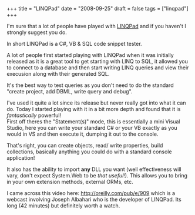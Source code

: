 +++
title = "LINQPad"
date = "2008-09-25"
draft = false
tags = ["linqpad"]
+++

<p>
I'm sure that a lot of people have played with <a href="http://www.linqpad.net/" target="_blank" title="LINQPad">LINQPad</a> and if you haven't I strongly suggest you do.
</p>
<p>
In short LINQPad is a C#, VB &amp; SQL code snippet tester.
</p>
<p>
A lot of people first started playing with LINQPad when it was initially released as it is a great tool to get starting with LINQ to SQL, it allowed you to connect to a database and then start writing LINQ queries and view their execusion along with their generated SQL.
</p>
<p>
It's the best way to test queries as you don't need to do the standard "create project, add DBML, write query and debug".
</p>
<p>
I've used it quite a lot since its release but never really got into what it can do. Today I started playing with it in a bit more depth and found that it is <em>fantastically</em> powerful!<br>
First off theres the "Statement(s)" mode, this is essentially a mini Visual Studio, here you can write your standard C# or your VB exactly as you would in VS and then execute it, dumping it out to the console.
</p>
<p>
That's right, you can create objects, read/ write properties, build collections, basically anything you could do with a standard console application!
</p>
<p>
It also has the ability to import <strong>any</strong> DLL you want (well effectiveness will vary, don't expect System.Web to be <em>that useful</em>!). This allows you to bring in your own extension methods, external ORMs, etc.
</p>
<p>
I came across this video here: <a href="http://oreilly.com/pub/e/909" target="_blank">http://oreilly.com/pub/e/909</a>  which is a webcast involving Joseph Albahari who is the developer of LINQPad. Its long (42 minutes) but definitely worth a watch. 
</p>